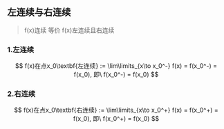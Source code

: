 ## 左连续与右连续

> f(x)连续 等价 f(x)左连续且右连续

### 1.左连续

$$
f(x)在点x_0\textbf{左连续} := \lim\limits_{x\to x_0^-} f(x) = f(x_0^-) = f(x_0), 即\ f(x_0^-) = f(x_0)
$$

### 2.右连续

$$
f(x)在点x_0\textbf{右连续} := \lim\limits_{x\to x_0^+} f(x) = f(x_0^+) = f(x_0), 即\ f(x_0^+) = f(x_0)
$$
